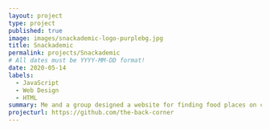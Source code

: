 ```yaml
---
layout: project
type: project
published: true
image: images/snackademic-logo-purplebg.jpg
title: Snackademic
permalink: projects/Snackademic
# All dates must be YYYY-MM-DD format!
date: 2020-05-14
labels:
  - JavaScript
  - Web Design
  - HTML
summary: Me and a group designed a website for finding food places on campus using meteor-react. 
projecturl: https://github.com/the-back-corner
---
```



